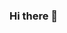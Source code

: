 ### Hi there 👋

<!--
This is Daim. I love research, software engineering and solving problems.

#About me:

💻 I’m currently working on something very cool 😉.
👨‍🔬 I'm interested in Machine Learning, Artificial Intelligence, Science, Big Data, Software Engineering
🏫 I’m starting my PhD in Fall 2022!
💬 I would love to connect with different people and work on projects together!
📫 How to reach me: @daimakram
-->
